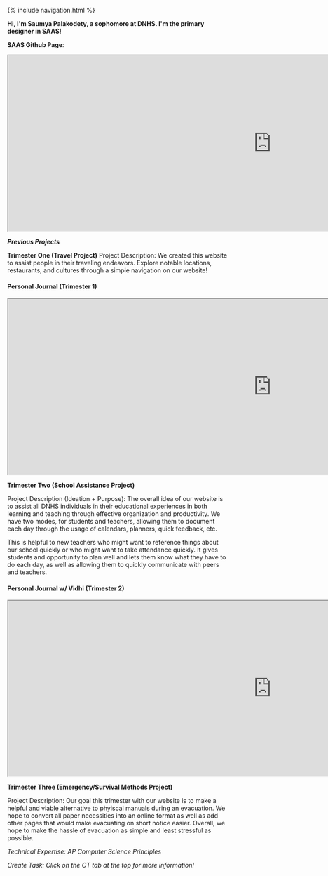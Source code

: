 {% include navigation.html %}

**Hi, I'm Saumya Palakodety, a sophomore at DNHS. I'm the primary designer in SAAS!**

**SAAS Github Page**:

<iframe width="1200" height="400" src="https://sarayu-pr11.github.io/saas/" title="Trimester 1 Personal Journal" frameborder="8"></iframe>

**_Previous Projects_**

**Trimester One (Travel Project)**
Project Description: We created this website to assist people in their traveling endeavors. Explore notable locations, restaurants, and cultures through a simple navigation on our website!

<h4>Personal Journal (Trimester 1)</h4>

<iframe width="1200" height="400" src="https://docs.google.com/document/d/e/2PACX-1vQdRx6NOQL5yXYXe_6_csJb5NQOkA-O-pHjrHNLYUlHWPgrvyXZCTO3MtCrRrr-sfcg3uBVbvMiGktr/pub?embedded=true" title="Trimester 1 Personal Journal" frameborder="8"></iframe>


**Trimester Two (School Assistance Project)**

Project Description (Ideation + Purpose):
The overall idea of our website is to assist all DNHS individuals in their educational experiences in both learning and teaching through effective organization and productivity. We have two modes, for students and teachers, allowing them to document each day through the usage of calendars, planners, quick feedback, etc.

This is helpful to new teachers who might want to reference things about our school quickly or who might want to take attendance quickly. It gives students and opportunity to plan well and lets them know what they have to do each day, as well as allowing them to quickly communicate with peers and teachers.


<h4>Personal Journal w/ Vidhi (Trimester 2)</h4>

<iframe width="1200" height="400" src="https://docs.google.com/document/d/e/2PACX-1vQs513MKBOLdZepwUeyIIsKz9aPX4fma8UqM__P-vdRbxxfy2geMWaSII09B_sz8qD3xqWy_ENX8wig/pub?embedded=true" title="Trimester 1 Personal Journal" frameborder="8"></iframe>


**Trimester Three (Emergency/Survival Methods Project)**

Project Description: Our goal this trimester with our website is to make a helpful and viable alternative to phyiscal manuals during an evacuation. We hope to convert all paper necessities into an online format as well as add other pages that would make evacuating on short notice easier. Overall, we hope to make the hassle of evacuation as simple and least stressful as possible.


*Technical Expertise: AP Computer Science Principles*

*Create Task: Click on the CT tab at the top for more information!*

